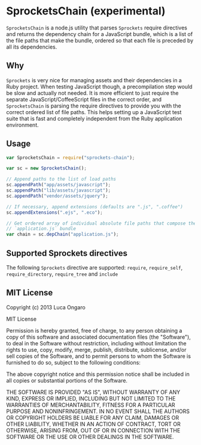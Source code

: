 # SprocketsChain (experimental)

`SprocketsChain` is a node.js utility that parses `Sprockets` require directives and returns the dependency chain for
a JavaScript bundle, which is a list of the file paths that make the bundle, ordered so that each file is preceded by
all its dependencies.

## Why

`Sprockets` is very nice for managing assets and their dependencies in a Ruby project. When testing JavaScript though,
a precompilation step would be slow and actually not needed. It is more efficient to just require the separate
JavaScript/CoffeeScript files in the correct order, and `SprocketsChain` is parsing the require directives to provide
you with the correct ordered list of file paths. This helps setting up a JavaScript test suite that is fast and
completely independent from the Ruby application environment.

## Usage

```javascript
var SprocketsChain = require("sprockets-chain");

var sc = new SprocketsChain();

// Append paths to the list of load paths
sc.appendPath("app/assets/javascript");
sc.appendPath("lib/assets/javascript");
sc.appendPath("vendor/assets/jquery");

// If necessary, append extensions (defaults are ".js", ".coffee")
sc.appendExtensions(".ejs", ".eco");

// Get ordered array of individual absolute file paths that compose the
// `application.js` bundle
var chain = sc.depChain("application.js");
```

## Supported Sprockets directives

The following `Sprockets` directive are supported: `require`, `require_self`, `require_directory`, `require_tree`
and `include`

## MIT License

Copyright (c) 2013 Luca Ongaro

MIT License

Permission is hereby granted, free of charge, to any person obtaining
a copy of this software and associated documentation files (the
"Software"), to deal in the Software without restriction, including
without limitation the rights to use, copy, modify, merge, publish,
distribute, sublicense, and/or sell copies of the Software, and to
permit persons to whom the Software is furnished to do so, subject to
the following conditions:

The above copyright notice and this permission notice shall be
included in all copies or substantial portions of the Software.

THE SOFTWARE IS PROVIDED "AS IS", WITHOUT WARRANTY OF ANY KIND,
EXPRESS OR IMPLIED, INCLUDING BUT NOT LIMITED TO THE WARRANTIES OF
MERCHANTABILITY, FITNESS FOR A PARTICULAR PURPOSE AND
NONINFRINGEMENT. IN NO EVENT SHALL THE AUTHORS OR COPYRIGHT HOLDERS BE
LIABLE FOR ANY CLAIM, DAMAGES OR OTHER LIABILITY, WHETHER IN AN ACTION
OF CONTRACT, TORT OR OTHERWISE, ARISING FROM, OUT OF OR IN CONNECTION
WITH THE SOFTWARE OR THE USE OR OTHER DEALINGS IN THE SOFTWARE.
